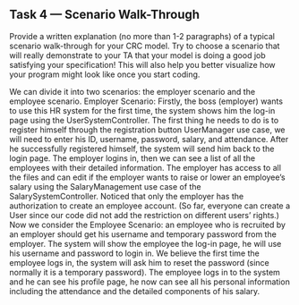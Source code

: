 ## Task 4 — Scenario Walk-Through

Provide a written explanation (no more than 1-2 paragraphs) of a typical scenario walk-through for your CRC model. Try to choose a scenario that will really demonstrate to your TA that your model is doing a good job satisfying your specification! This will also help you better visualize how your program might look like once you start coding.


We can divide it into two scenarios: the employer scenario and the employee scenario. Employer Scenario: Firstly, the boss (employer) wants to use this HR system for the first time, the system shows him the log-in page using the UserSystemController. The first thing he needs to do is to register himself through the registration button UserManager use case, we will need to enter his ID, username, password, salary, and attendance. After he successfully registered himself, the system will send him back to the login page. The employer logins in, then we can see a list of all the employees with their detailed information. The employer has access to all the files and can edit if the employer wants to raise or lower an employee’s salary using the SalaryManagement use case of the SalarySystemController. Noticed that only the employer has the authorization to create an employee account. (So far, everyone can create a User since our code did not add the restriction on different users’ rights.) Now we consider the Employee Scenario: an employee who is recruited by an employer should get his username and temporary password from the employer. The system will show the employee the log-in page, he will use his username and password to login in. We believe the first time the employee logs in, the system will ask him to reset the password (since normally it is a temporary password). The employee logs in to the system and he can see his profile page, he now can see all his personal information including the attendance and the detailed components of his salary. 
